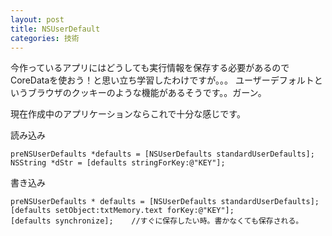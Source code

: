 ```yaml
---
layout: post
title: NSUserDefault
categories: 技術
---
```


今作っているアプリにはどうしても実行情報を保存する必要があるのでCoreDataを使おう！と思い立ち学習したわけですが。。。
ユーザーデフォルトというブラウザのクッキーのような機能があるそうです。。ガーン。

現在作成中のアプリケーションならこれで十分な感じです。

読み込み
```
preNSUserDefaults *defaults = [NSUserDefaults standardUserDefaults];
NSString *dStr = [defaults stringForKey:@"KEY"];
```
書き込み
```
preNSUserDefaults * defaults = [NSUserDefaults standardUserDefaults];
[defaults setObject:txtMemory.text forKey:@"KEY"];
[defaults synchronize];    //すぐに保存したい時。書かなくても保存される。
```

